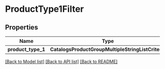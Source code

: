 # ProductType1Filter


## Properties
Name | Type | Description | Notes
------------ | ------------- | ------------- | -------------
**product_type_1** | **CatalogsProductGroupMultipleStringListCriteria** |  | 

[[Back to Model list]](../README.md#documentation-for-models) [[Back to API list]](../README.md#documentation-for-api-endpoints) [[Back to README]](../README.md)


